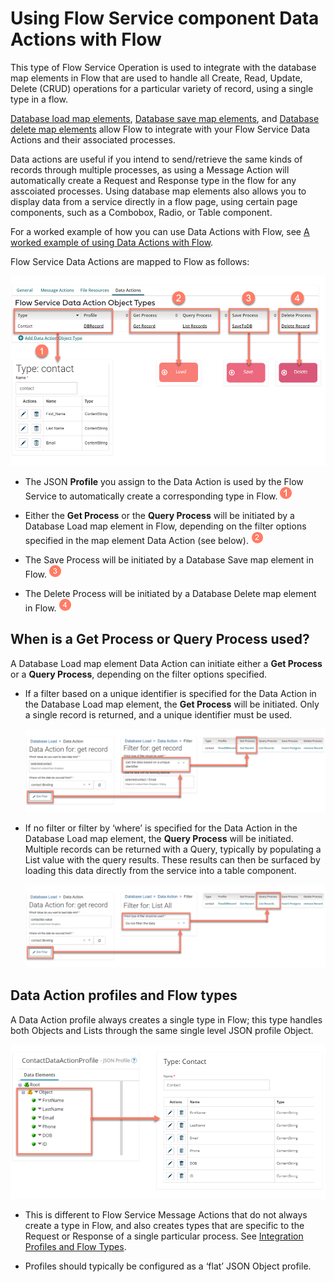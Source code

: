 # Using Flow Service component Data Actions with Flow

<head>
  <meta name="guidename" content="Flow"/>
  <meta name="context" content="GUID-76d3fc99-d10d-46a1-b1b9-d19571bec6b6"/>
</head>


This type of Flow Service Operation is used to integrate with the database map elements in Flow that are used to handle all Create, Read, Update, Delete (CRUD) operations for a particular variety of record, using a single type in a flow.


[Database load map elements](c-flo-ME_Load_d47f5e01-a760-4aa2-8342-e843dd3abc48.md), [ Database save map elements](c-flo-ME_Save_bffa5a42-8d81-4dd9-9528-1eb26ae04d4c.md), and [ Database delete map elements](c-flo-ME_Delete_3488f656-867a-426f-911a-54b620716d0d.md) allow Flow to integrate with your Flow Service Data Actions and their associated processes.

Data actions are useful if you intend to send/retrieve the same kinds of records through multiple processes, as using a Message Action will automatically create a Request and Response type in the flow for any asscoiated processes. Using database map elements also allows you to display data from a service directly in a flow page, using certain page components, such as a Combobox, Radio, or Table component.

For a worked example of how you can use Data Actions with Flow, see [A worked example of using Data Actions with Flow](c-flo-AS_Integration_Flow_Tutorial_Sim_f8255f8b-0e12-4a79-bf6d-307c56639e1d.md).

Flow Service Data Actions are mapped to Flow as follows:


![Flow Service Data Actions](../Images/img-flo_Integration_DA_FS_8c18db79-a4f9-482e-af48-b44db485e519.png)

-   The JSON **Profile** you assign to the Data Action is used by the Flow Service to automatically create a corresponding type in Flow. ![Step 1](../Images/img-flo-Step1_ed936f88-97de-4cc1-98ac-9f351a84a1bb.png)

-   Either the **Get Process** or the **Query Process** will be initiated by a Database Load map element in Flow, depending on the filter options specified in the map element Data Action (see below). ![Step 2](../Images/img-flo-Step2_c61b5577-5d61-4de6-9cfd-7eb5f4587ce0.png)

-  The Save Process will be initiated by a Database Save map element in Flow. ![Step 3](../Images/img-flo-Step3_80c92964-4950-401a-b366-9af635fc20e7.png)

-  The Delete Process will be initiated by a Database Delete map element in Flow. ![Step 4](../Images/img-flo-Step4_a9fc9306-20bb-4f06-b6c7-616c9df561cb.png)


## When is a Get Process or Query Process used? 

A Database Load map element Data Action can initiate either a **Get Process** or a **Query Process**, depending on the filter options specified.

-  If a filter based on a unique identifier is specified for the Data Action in the Database Load map element, the **Get Process** will be initiated. Only a single record is returned, and a unique identifier must be used.

    ![Get Process](../Images/img-flo_Integration_DA_FilterGP_a0a0cfc7-6c08-48ff-9cc1-5f841e3afed3.png)

-   If no filter or filter by ‘where’ is specified for the Data Action in the Database Load map element, the **Query Process** will be initiated. Multiple records can be returned with a Query, typically by populating a List value with the query results. These results can then be surfaced by loading this data directly from the service into a table component.
    
    ![Query Process](../Images/img-flo_Integration_DA_FilterQP_abf0b7d4-1661-47fd-a2b6-a1d3b0e93364.png)


## Data Action profiles and Flow types

A Data Action profile always creates a single type in Flow; this type handles both Objects and Lists through the same single level JSON profile Object.

![Data Action Profile and type](../Images/img-flo_Integration_DA_type_11b1e87b-920b-4b8d-a057-7c1f8b1d707b.png)

-   This is different to Flow Service Message Actions that do not always create a type in Flow, and also creates types that are specific to the Request or Response of a single particular process. See [Integration Profiles and Flow Types](c-flo-AS_Profiles_Types_676ebeec-a3e4-495e-8c14-4da287b2751a.md).

-  Profiles should typically be configured as a ‘flat’ JSON Object profile.